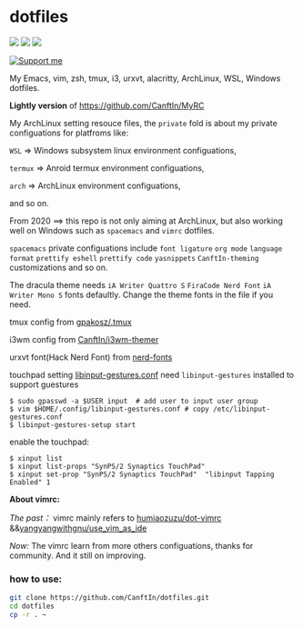 # dotfiles
![](https://img.shields.io/badge/dotfiles-v1.0-519dd9.svg)   ![](https://img.shields.io/badge/platform-Windows%20%7C%20ArchLinux%20%7C%20termux%20%7C%20Ubuntu%20%7C%20WSL-brightgreen.svg)  ![](https://img.shields.io/badge/language-Elisp%20%7C%20Vimscript%20%7C%20YASnippets%20%7C%20bash-orange.svg)

<a href="https://github.com/CanftIn/MyRC/issues/new"><img alt="Support me" src="https://img.shields.io/badge/Support%20Me-%F0%9F%92%97-ff69b4.svg"></a>

My Emacs, vim, zsh, tmux, i3, urxvt, alacritty, ArchLinux, WSL, Windows dotfiles.

**Lightly version** of https://github.com/CanftIn/MyRC

My ArchLinux setting resouce files, the `private` fold is about my private configuations for platfroms like: 

`WSL` => Windows subsystem linux environment configuations,

`termux` => Anroid termux environment configuations,

`arch` => ArchLinux environment configuations,

and so on.

From 2020 ==> this repo is not only aiming at ArchLinux, but also working well on Windows such as `spacemacs` and `vimrc` dotfiles. 

`spacemacs` private configuations include `font ligature` `org mode` `language format` `prettify eshell` `prettify code` `yasnippets` `CanftIn-theming` customizations and so on.

The dracula theme needs `iA Writer Quattro S` `FiraCode Nerd Font` `iA Writer Mono S` fonts defaultly.
Change the theme fonts in the file if you need.


tmux config from [gpakosz/.tmux](https://github.com/gpakosz/.tmux)

i3wm config from [CanftIn/i3wm-themer](https://github.com/CanftIn/i3wm-themer)

urxvt font(Hack Nerd Font) from [nerd-fonts](https://github.com/ryanoasis/nerd-fonts)

touchpad setting [libinput-gestures.conf](.config/libinput-gestures.conf)
need `libinput-gestures` installed to support guestures
```
$ sudo gpasswd -a $USER input  # add user to input user group
$ vim $HOME/.config/libinput-gestures.conf # copy /etc/libinput-gestures.conf
$ libinput-gestures-setup start
```
enable the touchpad:
```
$ xinput list
$ xinput list-props "SynPS/2 Synaptics TouchPad" 
$ xinput set-prop "SynPS/2 Synaptics TouchPad"  "libinput Tapping Enabled" 1
```

**About vimrc:**

*The past：*
vimrc mainly refers to [humiaozuzu/dot-vimrc](https://github.com/humiaozuzu/dot-vimrc) &&[yangyangwithgnu/use_vim_as_ide](https://github.com/yangyangwithgnu/use_vim_as_ide/blob/master/.vimrc)

*Now:*
The vimrc learn from more others configuations, thanks for community. And it still on improving.

 

### how to use:
```bash
git clone https://github.com/CanftIn/dotfiles.git
cd dotfiles
cp -r . ~
```
